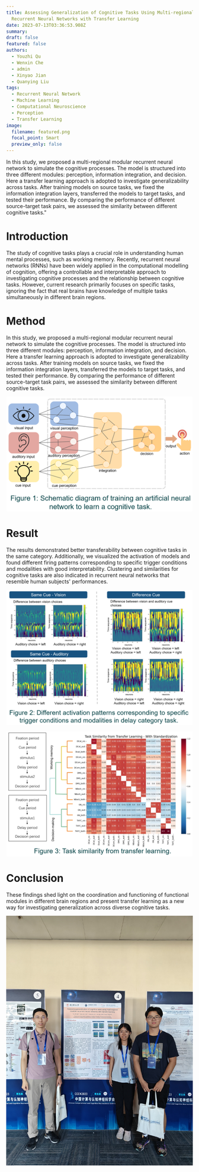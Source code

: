 ```yaml
---
title: Assessing Generalization of Cognitive Tasks Using Multi-regional Modular
  Recurrent Neural Networks with Transfer Learning
date: 2023-07-13T03:36:53.908Z
summary: 
draft: false
featured: false
authors:
  - Youzhi Qu
  - Wenxin Che
  - admin
  - Xinyao Jian
  - Quanying Liu
tags:
  - Recurrent Neural Network
  - Machine Learning
  - Computational Neuroscience
  - Perception
  - Transfer Learning
image:
  filename: featured.png
  focal_point: Smart
  preview_only: false
---
```


In this study, we proposed a multi-regional modular recurrent neural network to simulate the cognitive processes. The model is structured into three different modules: perception, information integration, and decision. Here a transfer learning approach is adopted to investigate generalizability across tasks. After training models on source tasks, we fixed the information integration layers, transferred the models to target tasks, and tested their performance. By comparing the performance of different source-target task pairs, we assessed the similarity between different cognitive tasks."
# Introduction

The study of cognitive tasks plays a crucial role in understanding human mental processes, such as working memory. Recently, recurrent neural networks (RNNs) have been widely applied in the computational modelling of cognition, offering a controllable and interpretable approach to investigating cognitive processes and the relationship between cognitive tasks. However, current research primarily focuses on specific tasks, ignoring the fact that real brains have knowledge of multiple tasks simultaneously in different brain regions.

# Method

In this study, we proposed a multi-regional modular recurrent neural network to simulate the cognitive processes. The model is structured into three different modules: perception, information integration, and decision. Here a transfer learning approach is adopted to investigate generalizability across tasks. After training models on source tasks, we fixed the information integration layers, transferred the models to target tasks, and tested their performance. By comparing the performance of different source-target task pairs, we assessed the similarity between different cognitive tasks.

![](1.png)

# Result

The results demonstrated better transferability between cognitive tasks in the same category. Additionally, we visualized the activation of models and found different firing patterns corresponding to specific trigger conditions and modalities with good interpretability. Clustering and similarities for cognitive tasks are also indicated in recurrent neural networks that resemble human subjects' performances.

![](2.png)

![](3.png)

# Conclusion

These findings shed light on the coordination and functioning of functional modules in different brain regions and present transfer learning as a new way for investigating generalization across diverse cognitive tasks.

![](qq图片20230712223607.jpg)
